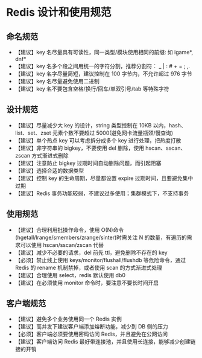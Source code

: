 # Redis 设计和使用规范

## 命名规范

* 【建议】key 名尽量具有可读性，同一类型/模块使用相同的前缀: 如 igame*, dnf*
* 【建议】key 名多个段之间用统一的字符分割，推荐分割符： _ | : # + = ; ,.
* 【建议】key 名字尽量简短，建议控制在 100 字节内，不允许超过 976 字节
* 【建议】key 名尽量避免使用二进制
* 【建议】key 名不要包含空格/换行/回车/单双引号/tab 等特殊字符

## 设计规范

* 【建议】尽量减少大 key 的设计，string 类型控制在 10KB 以内，hash、list、set、zset 元素个数不要超过 5000(避免网卡流量瓶颈/慢查询)
* 【建议】单个热点 key 可以考虑拆分成多个 key 进行处理，把热度打散
* 【建议】非字符串的 bigkey，不要使用 del 删除，使用 hscan、sscan、zscan 方式渐进式删除
* 【建议】注意防止 bigkey 过期时间自动删除问题，而引起阻塞
* 【建议】选择合适的数据类型
* 【建议】控制 key 的生命周期，尽量都设置 expire 过期时间，且要避免集中过期
* 【建议】Redis 事务功能较弱，不建议过多使用；集群模式下，不支持事务

## 使用规范

* 【建议】合理利用批操作命令，使用 O(N)命令(hgetall/lrange/smembers/zrange/sinter)时需关注 N 的数量，有遍历的需求可以使用 hscan/sscan/zscan 代替
* 【建议】减少不必要的请求，del 前先 ttl，避免删除不存在的 key
* 【必须】禁止线上使用 keys/monitor/flushall/flushdb 等危险命令，通过 Redis 的 rename 机制禁掉，或者使用 scan 的方式渐进式处理
* 【建议】合理使用 select，redis 默认使用 db0
* 【建议】在必须使用 monitor 命令时，要注意不要长时间开启

## 客户端规范

* 【建议】避免多个业务使用同一个 Redis 实例
* 【建议】高并发下建议客户端添加熔断功能，减少到 DB 侧的压力
* 【必须】客户端必须要使用密码访问 Redis，并且避免在公网访问
* 【建议】客户端访问 Redis 最好带连接池，并且使用长连接，能够减少创建链接的开销
